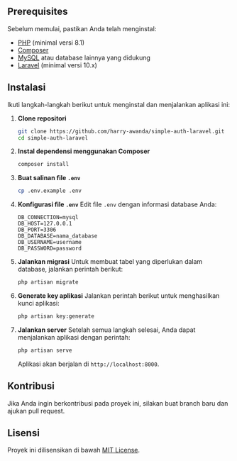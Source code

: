 ## Prerequisites

Sebelum memulai, pastikan Anda telah menginstal:

- [PHP](https://www.php.net/) (minimal versi 8.1)
- [Composer](https://getcomposer.org/)
- [MySQL](https://www.mysql.com/) atau database lainnya yang didukung
- [Laravel](https://laravel.com/docs/8.x/installation) (minimal versi 10.x)

## Instalasi

Ikuti langkah-langkah berikut untuk menginstal dan menjalankan aplikasi ini:

1. **Clone repositori**
   ```bash
   git clone https://github.com/harry-awanda/simple-auth-laravel.git
   cd simple-auth-laravel
   ```

2. **Instal dependensi menggunakan Composer**
   ```bash
   composer install
   ```

3. **Buat salinan file `.env`**
   ```bash
   cp .env.example .env
   ```

4. **Konfigurasi file `.env`**
   Edit file `.env` dengan informasi database Anda:
   ```plaintext
   DB_CONNECTION=mysql
   DB_HOST=127.0.0.1
   DB_PORT=3306
   DB_DATABASE=nama_database
   DB_USERNAME=username
   DB_PASSWORD=password
   ```

5. **Jalankan migrasi**
   Untuk membuat tabel yang diperlukan dalam database, jalankan perintah berikut:
   ```bash
   php artisan migrate
   ```

6. **Generate key aplikasi**
   Jalankan perintah berikut untuk menghasilkan kunci aplikasi:
   ```bash
   php artisan key:generate
   ```

7. **Jalankan server**
   Setelah semua langkah selesai, Anda dapat menjalankan aplikasi dengan perintah:
   ```bash
   php artisan serve
   ```

   Aplikasi akan berjalan di `http://localhost:8000`.

## Kontribusi

Jika Anda ingin berkontribusi pada proyek ini, silakan buat branch baru dan ajukan pull request.

## Lisensi

Proyek ini dilisensikan di bawah [MIT License](LICENSE).
